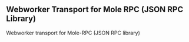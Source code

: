 ## Webworker Transport for Mole RPC (JSON RPC Library)

Webworker transport for Mole-RPC (JSON RPC library)
